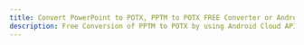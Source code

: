 ---title: Convert PowerPoint to POTX, PPTM to POTX FREE Converter or Android SDKdescription: Free Conversion of PPTM to POTX by using Android Cloud APIs & SDKs. Also Create, Edit & Render Microsoft Word & OpenOffice documents in the Cloud.---